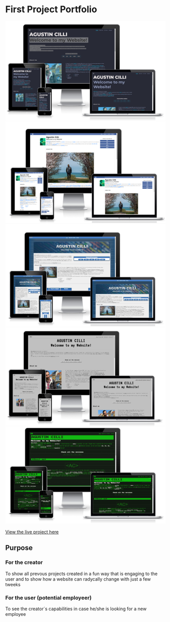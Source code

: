 # First Project Portfolio

![2020 screenshot](documentation/20-screenshot-responsive.png)
![2010 screenshot](documentation/10-screenshot-responsive.png)
![2000 screenshot](documentation/00-screenshot-responsive.png)
![1990 screenshot](documentation/90-screenshot-responsive.png)
![1980 screenshot](documentation/80-screenshot-responsive.png)

[View the live project here](https://cilliagustin.github.io/first-project-portfolio/)

## Purpose
### For the creator
To show all prevous projects created in a fun way that is engaging to the user and to show how a website can radycally change with just a few tweeks

### For the user (potential employeer)
To see the creator´s capabilities in case he/she is looking for a new employee
